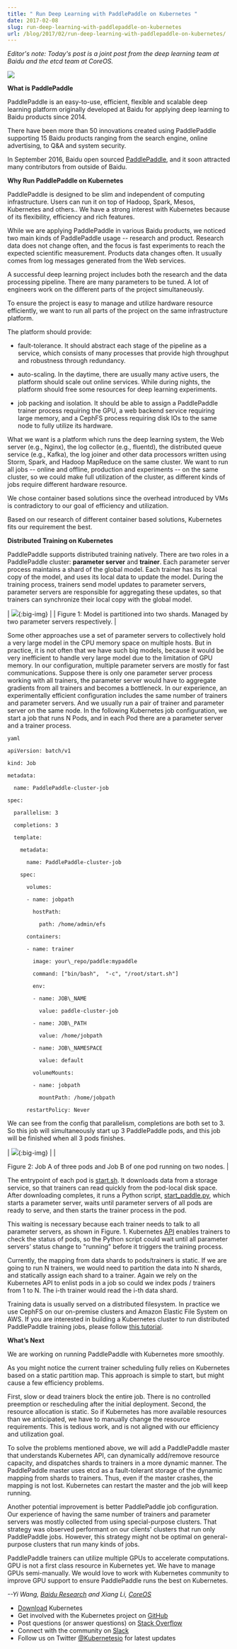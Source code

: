```yaml
---
title: " Run Deep Learning with PaddlePaddle on Kubernetes "
date: 2017-02-08
slug: run-deep-learning-with-paddlepaddle-on-kubernetes
url: /blog/2017/02/run-deep-learning-with-paddlepaddle-on-kubernetes/
---
```


_Editor's note: Today's post is a joint post from the deep learning team at Baidu and the etcd team at CoreOS._  



**[![](https://3.bp.blogspot.com/-Mwn3FU9hffI/WJk8QBxA6SI/AAAAAAAAA8w/AS5QoMdPTN8bL9jnixlsCXzj1IfYerhRQCLcB/s200/baidu_research_logo_rgb.png)](https://3.bp.blogspot.com/-Mwn3FU9hffI/WJk8QBxA6SI/AAAAAAAAA8w/AS5QoMdPTN8bL9jnixlsCXzj1IfYerhRQCLcB/s1600/baidu_research_logo_rgb.png)**




**What is PaddlePaddle**  

PaddlePaddle is an easy-to-use, efficient, flexible and scalable deep learning platform originally developed at Baidu for applying deep learning to Baidu products since 2014.   

There have been more than 50 innovations created using PaddlePaddle supporting 15 Baidu products ranging from the search engine, online advertising, to Q&A and system security.   

In September 2016, Baidu open sourced [PaddlePaddle](https://github.com/PaddlePaddle/Paddle), and it soon attracted many contributors from outside of Baidu.  

**Why Run PaddlePaddle on Kubernetes**  

PaddlePaddle is designed to be slim and independent of computing infrastructure. Users can run it on top of Hadoop, Spark, Mesos, Kubernetes and others.. We have a strong interest with Kubernetes because of its flexibility, efficiency and rich features.  

While we are applying PaddlePaddle in various Baidu products, we noticed two main kinds of PaddlePaddle usage -- research and product. Research data does not change often, and the focus is fast experiments to reach the expected scientific measurement. Products data changes often. It usually comes from log messages generated from the Web services.  

A successful deep learning project includes both the research and the data processing pipeline. There are many parameters to be tuned. A lot of engineers work on the different parts of the project simultaneously.  

To ensure the project is easy to manage and utilize hardware resource efficiently, we want to run all parts of the project on the same infrastructure platform.  

The platform should provide:  


- fault-tolerance. It should abstract each stage of the pipeline as a service, which consists of many processes that provide high throughput and robustness through redundancy.

- auto-scaling. In the daytime, there are usually many active users, the platform should scale out online services. While during nights, the platform should free some resources for deep learning experiments.

- job packing and isolation. It should be able to assign a PaddlePaddle trainer process requiring the GPU, a web backend service requiring large memory, and a CephFS process requiring disk IOs to the same node to fully utilize its hardware.

What we want is a platform which runs the deep learning system, the Web server (e.g., Nginx), the log collector (e.g., fluentd), the distributed queue service (e.g., Kafka), the log joiner and other data processors written using Storm, Spark, and Hadoop MapReduce on the same cluster. We want to run all jobs -- online and offline, production and experiments -- on the same cluster, so we could make full utilization of the cluster, as different kinds of jobs require different hardware resource.   

We chose container based solutions since the overhead introduced by VMs is contradictory to our goal of efficiency and utilization.   

Based on our research of different container based solutions, Kubernetes fits our requirement the best.  

**Distributed Training on Kubernetes**  

PaddlePaddle supports distributed training natively. There are two roles in a PaddlePaddle cluster: **parameter server** and **trainer**. Each parameter server process maintains a shard of the global model. Each trainer has its local copy of the model, and uses its local data to update the model. During the training process, trainers send model updates to parameter servers, parameter servers are responsible for aggregating these updates, so that trainers can synchronize their local copy with the global model.  



| ![](https://lh5.googleusercontent.com/e7udXH-Vv2SZ7YSo3YLtQEQI6VvWfPJMsYAkdad5ZJJ9mYBJ-Du3soR1pgwD80tD9ZMrUliuQU1UhnposxFsCJaKI4grRlFSTJFS0xi9HQXHsU-5-qkghOn0IRYy6cy-YzuHF6Eq){:big-img} |
| Figure 1: Model is partitioned into two shards. Managed by two parameter servers respectively.  |



Some other approaches use a set of parameter servers to collectively hold a very large model in the CPU memory space on multiple hosts. But in practice, it is not often that we have such big models, because it would be very inefficient to handle very large model due to the limitation of GPU memory. In our configuration, multiple parameter servers are mostly for fast communications. Suppose there is only one parameter server process working with all trainers, the parameter server would have to aggregate gradients from all trainers and becomes a bottleneck. In our experience, an experimentally efficient configuration includes the same number of trainers and parameter servers. And we usually run a pair of trainer and parameter server on the same node. In the following Kubernetes job configuration, we start a job that runs N Pods, and in each Pod there are a parameter server and a trainer process.  



```
yaml

apiVersion: batch/v1

kind: Job

metadata:

  name: PaddlePaddle-cluster-job

spec:

  parallelism: 3

  completions: 3

  template:

    metadata:

      name: PaddlePaddle-cluster-job

    spec:

      volumes:

      - name: jobpath

        hostPath:

          path: /home/admin/efs

      containers:

      - name: trainer

        image: your\_repo/paddle:mypaddle

        command: ["bin/bash",  "-c", "/root/start.sh"]

        env:

        - name: JOB\_NAME

          value: paddle-cluster-job

        - name: JOB\_PATH

          value: /home/jobpath

        - name: JOB\_NAMESPACE

          value: default

        volumeMounts:

        - name: jobpath

          mountPath: /home/jobpath

      restartPolicy: Never
 ```


We can see from the config that parallelism, completions are both set to 3. So this job will simultaneously start up 3 PaddlePaddle pods, and this job will be finished when all 3 pods finishes.  


| [![](https://lh5.googleusercontent.com/cKVFdtLUnX7mtE76xRCAFaylVilAX6E0mBy17XTKOJwJQy6_rqF33v5lgeUjIpfN-2pT00OpD13mByawgOrjHpwGwJ8y99Vgoqridu1GklIkMnKysOE8jIUwvwfSySUgUDGkTkpz)](https://github.com/PaddlePaddle/Paddle/blob/develop/doc/howto/usage/k8s/src/start_paddle.py){:big-img} |
|   

Figure 2: Job A of three pods and Job B of one pod running on two nodes.
 |


The entrypoint of each pod is [start.sh](https://github.com/PaddlePaddle/Paddle/blob/develop/doc/howto/usage/k8s/src/k8s_train/start.sh). It downloads data from a storage service, so that trainers can read quickly from the pod-local disk space. After downloading completes, it runs a Python script, [start\_paddle.py](https://github.com/PaddlePaddle/Paddle/blob/develop/doc/howto/usage/k8s/src/k8s_train/start_paddle.py), which starts a parameter server, waits until parameter servers of all pods are ready to serve, and then starts the trainer process in the pod.  

This waiting is necessary because each trainer needs to talk to all parameter servers, as shown in Figure. 1. Kubernetes [API](http://kubernetes.io/docs/api-reference/v1/operations/#_list_or_watch_objects_of_kind_pod) enables trainers to check the status of pods, so the Python script could wait until all parameter servers’ status change to "running" before it triggers the training process.  

Currently, the mapping from data shards to pods/trainers is static. If we are going to run N trainers, we would need to partition the data into N shards, and statically assign each shard to a trainer. Again we rely on the Kubernetes API to enlist pods in a job so could we index pods / trainers from 1 to N. The i-th trainer would read the i-th data shard.  

Training data is usually served on a distributed filesystem. In practice we use CephFS on our on-premise clusters and Amazon Elastic File System on AWS. If you are interested in building a Kubernetes cluster to run distributed PaddlePaddle training jobs, please follow [this tutorial](https://github.com/PaddlePaddle/Paddle/blob/develop/doc/howto/usage/k8s/k8s_aws_en.md).  

**What’s Next**  

We are working on running PaddlePaddle with Kubernetes more smoothly.  

As you might notice the current trainer scheduling fully relies on Kubernetes based on a static partition map. This approach is simple to start, but might cause a few efficiency problems.  

First, slow or dead trainers block the entire job. There is no controlled preemption or rescheduling after the initial deployment. Second, the resource allocation is static. So if Kubernetes has more available resources than we anticipated, we have to manually change the resource requirements. This is tedious work, and is not aligned with our efficiency and utilization goal.  

To solve the problems mentioned above, we will add a PaddlePaddle master that understands Kubernetes API, can dynamically add/remove resource capacity, and dispatches shards to trainers in a more dynamic manner. The PaddlePaddle master uses etcd as a fault-tolerant storage of the dynamic mapping from shards to trainers. Thus, even if the master crashes, the mapping is not lost. Kubernetes can restart the master and the job will keep running.   

Another potential improvement is better PaddlePaddle job configuration. Our experience of having the same number of trainers and parameter servers was mostly collected from using special-purpose clusters. That strategy was observed performant on our clients' clusters that run only PaddlePaddle jobs. However, this strategy might not be optimal on general-purpose clusters that run many kinds of jobs.  

PaddlePaddle trainers can utilize multiple GPUs to accelerate computations. GPU is not a first class resource in Kubernetes yet. We have to manage GPUs semi-manually. We would love to work with Kubernetes community to improve GPU support to ensure PaddlePaddle runs the best on Kubernetes.   

_--Yi Wang, [Baidu Research](http://research.baidu.com/) and Xiang Li, [CoreOS](https://coreos.com/)_   



- [Download](http://get.k8s.io/) Kubernetes
- Get involved with the Kubernetes project on [GitHub](https://github.com/kubernetes/kubernetes)
- Post questions (or answer questions) on [Stack Overflow](http://stackoverflow.com/questions/tagged/kubernetes)
- Connect with the community on [Slack](http://slack.k8s.io/)
- Follow us on Twitter [@Kubernetesio](https://twitter.com/kubernetesio) for latest updates
